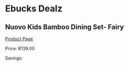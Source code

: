 
# Ebucks Dealz
## Nuovo Kids Bamboo Dining Set- Fairy
[Product Page](https://www.ebucks.com/web/shop/productSelected.do?prodId=1233239459&catId=1233327182)

Price: R139.00

Savings: 


	